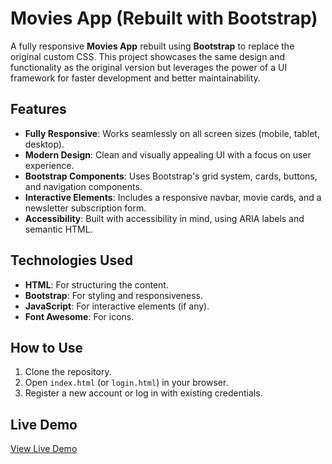 # Movies App (Rebuilt with Bootstrap)

A fully responsive **Movies App** rebuilt using **Bootstrap** to replace the original custom CSS. This project showcases the same design and functionality as the original version but leverages the power of a UI framework for faster development and better maintainability.

## Features
- **Fully Responsive**: Works seamlessly on all screen sizes (mobile, tablet, desktop).
- **Modern Design**: Clean and visually appealing UI with a focus on user experience.
- **Bootstrap Components**: Uses Bootstrap's grid system, cards, buttons, and navigation components.
- **Interactive Elements**: Includes a responsive navbar, movie cards, and a newsletter subscription form.
- **Accessibility**: Built with accessibility in mind, using ARIA labels and semantic HTML.

## Technologies Used
- **HTML**: For structuring the content.
- **Bootstrap**: For styling and responsiveness.
- **JavaScript**: For interactive elements (if any).
- **Font Awesome**: For icons.

## How to Use
1. Clone the repository.
2. Open `index.html` (or `login.html`) in your browser.
3. Register a new account or log in with existing credentials.

## Live Demo
[View Live Demo](https://mohamed-elfar.github.io/Movies-App-Refactored/)

